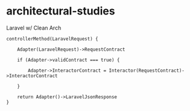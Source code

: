 # architectural-studies

Laravel w/ Clean Arch

    controllerMethod(LaravelRequest) {

        Adapter(LaravelRequest)->RequestContract

        if (Adapter->validContract === true) {

            Adapter->InteractorContract = Interactor(RequestContract)->InteractorContract

        }

        return Adapter()->LaravelJsonResponse
    }

